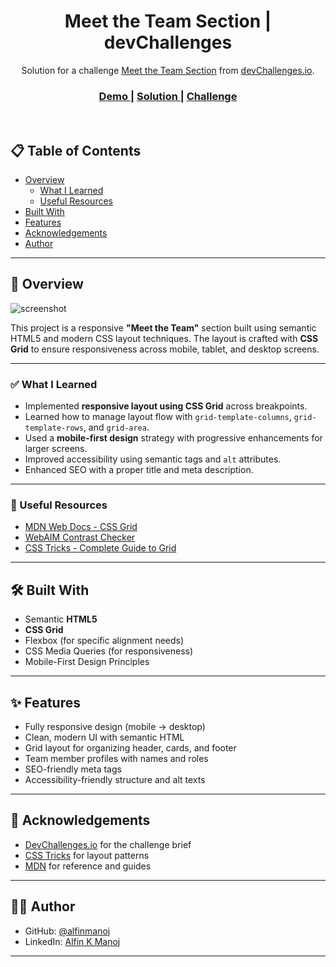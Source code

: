 <h1 align="center">Meet the Team Section | devChallenges</h1>

<div align="center">
   Solution for a challenge <a href="https://devchallenges.io/challenge/meet-the-team-section-challenge" target="_blank">Meet the Team Section</a> from <a href="https://devchallenges.io" target="_blank">devChallenges.io</a>.
</div>

<div align="center">
  <h3>
    <a href="https://meet-the-team-section-qxkyvom4z-alfin-manojs-projects.vercel.app/">
      Demo
    </a>
    <span> | </span>
    <a href="https://github.com/alfinmanoj/Meet-the-Team-Section">
      Solution
    </a>
    <span> | </span>
    <a href="https://devchallenges.io/challenge/meet-the-team-section-challenge">
      Challenge
    </a>
  </h3>
</div>

<br />

## 📋 Table of Contents

- [Overview](#overview)
  - [What I Learned](#what-i-learned)
  - [Useful Resources](#useful-resources)
- [Built With](#built-with)
- [Features](#features)
- [Acknowledgements](#acknowledgements)
- [Author](#author)

---

## 📌 Overview

![screenshot](https://user-images.githubusercontent.com/your-screenshot.png)

This project is a responsive **"Meet the Team"** section built using semantic HTML5 and modern CSS layout techniques. The layout is crafted with **CSS Grid** to ensure responsiveness across mobile, tablet, and desktop screens.

---

### ✅ What I Learned

- Implemented **responsive layout using CSS Grid** across breakpoints.
- Learned how to manage layout flow with `grid-template-columns`, `grid-template-rows`, and `grid-area`.
- Used a **mobile-first design** strategy with progressive enhancements for larger screens.
- Improved accessibility using semantic tags and `alt` attributes.
- Enhanced SEO with a proper title and meta description.

---

### 🔗 Useful Resources

- [MDN Web Docs - CSS Grid](https://developer.mozilla.org/en-US/docs/Web/CSS/CSS_grid_layout)
- [WebAIM Contrast Checker](https://webaim.org/resources/contrastchecker/)
- [CSS Tricks - Complete Guide to Grid](https://css-tricks.com/snippets/css/complete-guide-grid/)

---

## 🛠 Built With

- Semantic **HTML5**
- **CSS Grid**
- Flexbox (for specific alignment needs)
- CSS Media Queries (for responsiveness)
- Mobile-First Design Principles

---

## ✨ Features

- Fully responsive design (mobile → desktop)
- Clean, modern UI with semantic HTML
- Grid layout for organizing header, cards, and footer
- Team member profiles with names and roles
- SEO-friendly meta tags
- Accessibility-friendly structure and alt texts

---

## 🙏 Acknowledgements

- [DevChallenges.io](https://devchallenges.io/) for the challenge brief
- [CSS Tricks](https://css-tricks.com/) for layout patterns
- [MDN](https://developer.mozilla.org/) for reference and guides

---

## 👨‍💻 Author

- GitHub: [@alfinmanoj](https://github.com/alfinmanoj)
- LinkedIn: [Alfin K Manoj](https://www.linkedin.com/in/alfin-k-manoj-272132248/)

---
